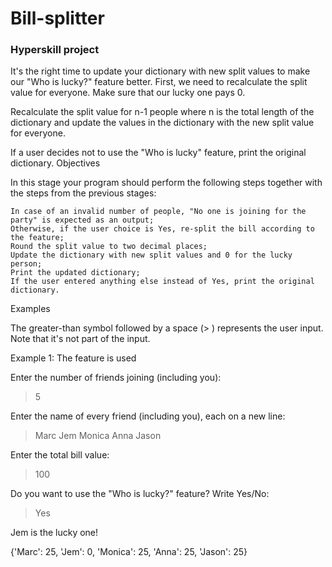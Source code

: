# Bill-splitter
### Hyperskill project


It's the right time to update your dictionary with new split values to make our "Who is lucky?" feature better. First, we need to recalculate the split value for everyone. Make sure that our lucky one pays 0.

Recalculate the split value for n-1 people where n is the total length of the dictionary and update the values in the dictionary with the new split value for everyone.

If a user decides not to use the "Who is lucky" feature, print the original dictionary.
Objectives

In this stage your program should perform the following steps together with the steps from the previous stages:

    In case of an invalid number of people, "No one is joining for the party" is expected as an output;
    Otherwise, if the user choice is Yes, re-split the bill according to the feature;
    Round the split value to two decimal places;
    Update the dictionary with new split values and 0 for the lucky person;
    Print the updated dictionary;
    If the user entered anything else instead of Yes, print the original dictionary.

Examples

The greater-than symbol followed by a space (> ) represents the user input. Note that it's not part of the input.

Example 1: The feature is used

Enter the number of friends joining (including you):
> 5

Enter the name of every friend (including you), each on a new line:
> Marc
> Jem
> Monica
> Anna
> Jason

Enter the total bill value:
> 100

Do you want to use the "Who is lucky?" feature? Write Yes/No:
> Yes

Jem is the lucky one!

{'Marc': 25, 'Jem': 0, 'Monica': 25, 'Anna': 25, 'Jason': 25}
